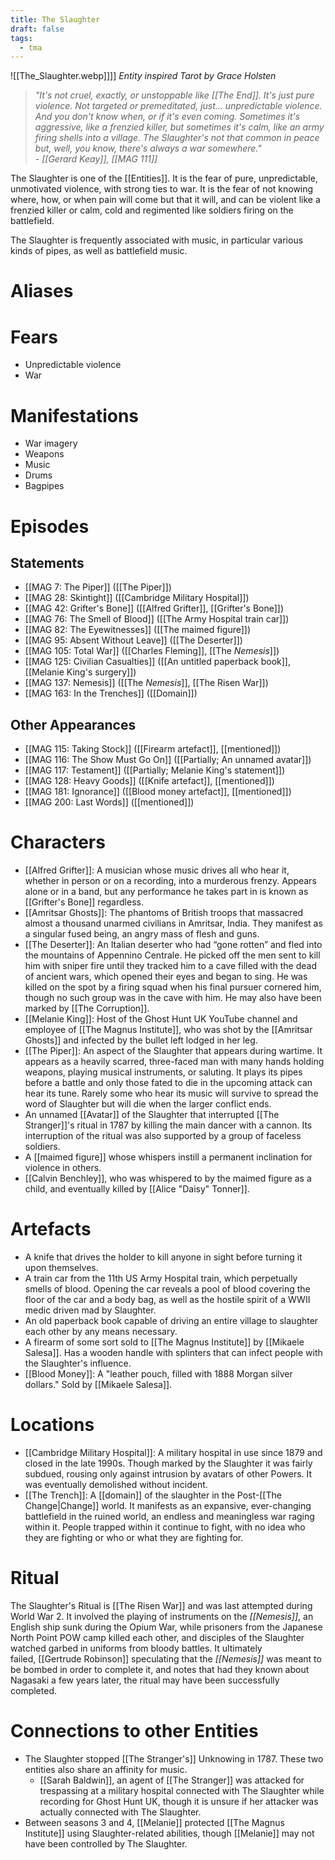 ```yaml
---
title: The Slaughter
draft: false
tags:
  - tma
---
```

 ![[The_Slaughter.webp]]]]
 *Entity inspired Tarot by Grace Holsten*
 
> _"It's not cruel, exactly, or unstoppable like [[The End]]. It's just pure violence. Not targeted or premeditated, just… unpredictable violence. And you don't know when, or if it's even coming. Sometimes it's aggressive, like a frenzied killer, but sometimes it's calm, like an army firing shells into a village. The Slaughter's not that common in peace but, well, you know, there's always a war somewhere."  
> - [[Gerard Keay]], [[MAG 111]]_

The Slaughter is one of the [[Entities]]. It is the fear of pure, unpredictable, unmotivated violence, with strong ties to war. It is the fear of not knowing where, how, or when pain will come but that it will, and can be violent like a frenzied killer or calm, cold and regimented like soldiers firing on the battlefield.

The Slaughter is frequently associated with music, in particular various kinds of pipes, as well as battlefield music.

# Aliases

# Fears
- Unpredictable violence
- War
# Manifestations
- War imagery
- Weapons
- Music
- Drums
- Bagpipes
# Episodes

## Statements

- [[MAG 7: The Piper]] ([[The Piper]])
- [[MAG 28: Skintight]] ([[Cambridge Military Hospital]])
- [[MAG 42: Grifter's Bone]] ([[Alfred Grifter]], [[Grifter's Bone]])
- [[MAG 76: The Smell of Blood]] ([[The Army Hospital train car]])
- [[MAG 82: The Eyewitnesses]] ([[The maimed figure]])
- [[MAG 95: Absent Without Leave]] ([[The Deserter]])
- [[MAG 105: Total War]] ([[Charles Fleming]], [[The _Nemesis_]])
- [[MAG 125: Civilian Casualties]] ([[An untitled paperback book]], [[Melanie King's surgery]])
- [[MAG 137: Nemesis]] ([[The _Nemesis_]], [[The Risen War]])
- [[MAG 163: In the Trenches]] ([[Domain]])

## Other Appearances

- [[MAG 115: Taking Stock]] ([[Firearm artefact]], [[mentioned]])
- [[MAG 116: The Show Must Go On]] ([[Partially; An unnamed avatar]])
- [[MAG 117: Testament]] ([[Partially; Melanie King's statement]])
- [[MAG 128: Heavy Goods]] ([[Knife artefact]], [[mentioned]])
- [[MAG 181: Ignorance]] ([[Blood money artefact]], [[mentioned]])
- [[MAG 200: Last Words]] ([[mentioned]])

# Characters

- [[Alfred Grifter]]: A musician whose music drives all who hear it, whether in person or on a recording, into a murderous frenzy. Appears alone or in a band, but any performance he takes part in is known as [[Grifter's Bone]] regardless.
- [[Amritsar Ghosts]]: The phantoms of British troops that massacred almost a thousand unarmed civilians in Amritsar, India. They manifest as a singular fused being, an angry mass of flesh and guns.
- [[The Deserter]]: An Italian deserter who had “gone rotten” and fled into the mountains of Appennino Centrale. He picked off the men sent to kill him with sniper fire until they tracked him to a cave filled with the dead of ancient wars, which opened their eyes and began to sing. He was killed on the spot by a firing squad when his final pursuer cornered him, though no such group was in the cave with him. He may also have been marked by [[The Corruption]].
- [[Melanie King]]: Host of the Ghost Hunt UK YouTube channel and employee of [[The Magnus Institute]], who was shot by the [[Amritsar Ghosts]] and infected by the bullet left lodged in her leg.
- [[The Piper]]: An aspect of the Slaughter that appears during wartime. It appears as a heavily scarred, three-faced man with many hands holding weapons, playing musical instruments, or saluting. It plays its pipes before a battle and only those fated to die in the upcoming attack can hear its tune. Rarely some who hear its music will survive to spread the word of Slaughter but will die when the larger conflict ends.
- An unnamed [[Avatar]] of the Slaughter that interrupted [[The Stranger]]'s ritual in 1787 by killing the main dancer with a cannon. Its interruption of the ritual was also supported by a group of faceless soldiers.
- A [[maimed figure]] whose whispers instill a permanent inclination for violence in others.
- [[Calvin Benchley]], who was whispered to by the maimed figure as a child, and eventually killed by [[Alice "Daisy" Tonner]].

# Artefacts

- A knife that drives the holder to kill anyone in sight before turning it upon themselves.
- A train car from the 11th US Army Hospital train, which perpetually smells of blood. Opening the car reveals a pool of blood covering the floor of the car and a body bag, as well as the hostile spirit of a WWII medic driven mad by Slaughter.
- An old paperback book capable of driving an entire village to slaughter each other by any means necessary.
- A firearm of some sort sold to [[The Magnus Institute]] by [[Mikaele Salesa]]. Has a wooden handle with splinters that can infect people with the Slaughter's influence.
- [[Blood Money]]: A "leather pouch, filled with 1888 Morgan silver dollars." Sold by [[Mikaele Salesa]].

# Locations

- [[Cambridge Military Hospital]]: A military hospital in use since 1879 and closed in the late 1990s. Though marked by the Slaughter it was fairly subdued, rousing only against intrusion by avatars of other Powers. It was eventually demolished without incident.
- [[The Trench]]: A [[domain]] of the slaughter in the Post-[[The Change|Change]] world. It manifests as an expansive, ever-changing battlefield in the ruined world, an endless and meaningless war raging within it. People trapped within it continue to fight, with no idea who they are fighting or who or what they are fighting for.

# Ritual

The Slaughter's Ritual is [[The Risen War]] and was last attempted during World War 2. It involved the playing of instruments on the _[[Nemesis]]_, an English ship sunk during the Opium War, while prisoners from the Japanese North Point POW camp killed each other, and disciples of the Slaughter watched garbed in uniforms from bloody battles. It ultimately failed, [[Gertrude Robinson]] speculating that the _[[Nemesis]]_ was meant to be bombed in order to complete it, and notes that had they known about Nagasaki a few years later, the ritual may have been successfully completed.

# Connections to other Entities

- The Slaughter stopped [[The Stranger's]] Unknowing in 1787. These two entities also share an affinity for music.
    - [[Sarah Baldwin]], an agent of [[The Stranger]] was attacked for trespassing at a military hospital connected with The Slaughter while recording for Ghost Hunt UK, though it is unsure if her attacker was actually connected with The Slaughter.
- Between seasons 3 and 4, [[Melanie]] protected [[The Magnus Institute]] using Slaughter-related abilities, though [[Melanie]] may not have been controlled by The Slaughter.

